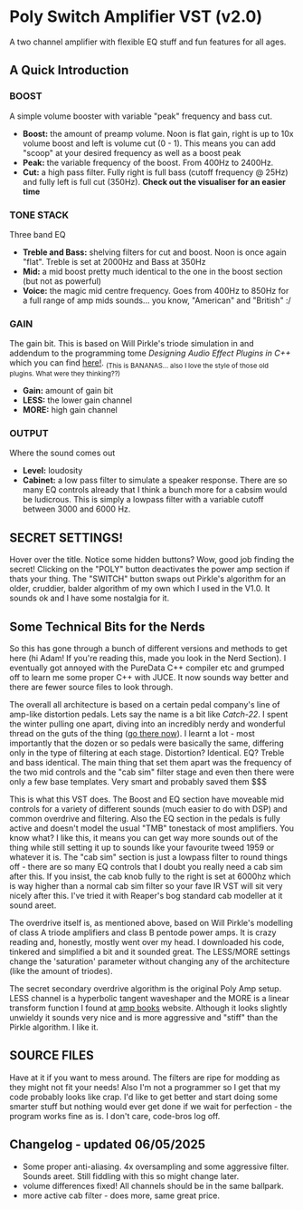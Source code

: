 # Poly Switch Amplifier VST (v2.0)
A two channel amplifier with flexible EQ stuff and fun features for all ages.

## A Quick Introduction
### BOOST
A simple volume booster with variable "peak" frequency and bass cut.
- **Boost:** the amount of preamp volume.  Noon is flat gain, right is up to 10x volume boost and left is volume cut (0 - 1).  This means you can add "scoop" at your desired frequency as well as a boost peak
- **Peak:** the variable frequency of the boost.  From 400Hz to 2400Hz.
- **Cut:** a high pass filter.  Fully right is full bass (cutoff frequency @ 25Hz) and fully left is full cut (350Hz).
**Check out the visualiser for an easier time**

### TONE STACK
Three band EQ
- **Treble and Bass:** shelving filters for cut and boost.  Noon is once again "flat".  Treble is set at 2000Hz and Bass at 350Hz
- **Mid:** a mid boost pretty much identical to the one in the boost section (but not as powerful)
- **Voice:** the magic mid centre frequency.  Goes from 400Hz to 850Hz for a full range of amp mids sounds... you know, "American" and "British" :/

### GAIN
The gain bit.  This is based on Will Pirkle's triode simulation in and addendum to the programming tome *Designing Audio Effect Plugins in C++* which you can find [here!](https://www.willpirkle.com/fx-book-bonus-material/chapter-19-addendum/).  <sub>(This is BANANAS... also I love the style of those old plugins.  What were they thinking??)</sub>

- **Gain:** amount of gain bit
- **LESS:** the lower gain channel
- **MORE:** high gain channel

### OUTPUT
Where the sound comes out
- **Level:** loudosity
- **Cabinet:** a low pass filter to simulate a speaker response.  There are so many EQ controls already that I think a bunch more for a cabsim would be ludicrous.  This is simply a lowpass filter with a variable cutoff between 3000 and 6000 Hz.

## SECRET SETTINGS!
Hover over the title.  Notice some hidden buttons?  Wow, good job finding the secret!  Clicking on the "POLY" button deactivates the power amp section if thats your thing.  The "SWITCH" button swaps out Pirkle's algorithm for an older, cruddier, balder algorithm of my own which I used in the V1.0.  It sounds ok and I have some nostalgia for it.

## Some Technical Bits for the Nerds
So this has gone through a bunch of different versions and methods to get here (hi Adam! If you're reading this, made you look in the Nerd Section).  I eventually got annoyed with the PureData C++ compiler etc and grumped off to learn me some proper C++ with JUCE.  It now sounds way better and there are fewer source files to look through.

The overall all architecture is based on a certain pedal company's line of amp-like distortion pedals.  Lets say the name is a bit like *Catch-22*.  I spent the winter pulling one apart, diving into an incredibly nerdy and wonderful thread on the guts of the thing ([go there now](https://www.freestompboxes.org/viewtopic.php?t=6571&sid=04510b69376b549d3b9b9209d3f2c42b)).  I learnt a lot - most importantly that the dozen or so pedals were basically the same, differing only in the type of filtering at each stage.  Distortion? Identical.  EQ?  Treble and bass identical.  The main thing that set them apart was the frequency of the two mid controls and the "cab sim" filter stage and even then there were only a few base templates.  Very smart and probably saved them $$$

This is what this VST does.  The Boost and EQ section have moveable mid controls for a variety of different sounds (much easier to do with DSP) and common overdrive and filtering.  Also the EQ section in the pedals is fully active and doesn't model the usual "TMB" tonestack of most amplifiers.  You know what? I like this, it means you can get way more sounds out of the thing while still setting it up to sounds like your favourite tweed 1959 or whatever it is.  The "cab sim" section is just a lowpass filter to round things off - there are so many EQ controls that I doubt you really need a cab sim after this.  If you insist, the cab knob fully to the right is set at 6000hz which is way higher than a normal cab sim filter so your fave IR VST will sit very nicely after this.  I've tried it with Reaper's bog standard cab modeller at it sound areet.

The overdrive itself is, as mentioned above, based on Will Pirkle's modelling of class A triode amplifiers and class B pentode power amps.  It is crazy reading and, honestly, mostly went over my head.  I downloaded his code, tinkered and simplified a bit and it sounded great.  The LESS/MORE settings change the 'saturation' parameter without changing any of the architecture (like the amount of triodes).

The secret secondary overdrive algorithm is the original Poly Amp setup.  LESS channel is a hyperbolic tangent waveshaper and the MORE is a linear transform function I found at [amp books](https://www.ampbooks.com/mobile/dsp/preamp/) website.  Although it looks slightly unwieldy it sounds very nice and is more aggressive and "stiff" than the Pirkle algorithm.  I like it.

## SOURCE FILES
Have at it if you want to mess around.  The filters are ripe for modding as they might not fit your needs!  Also I'm not a programmer so I get that my code probably looks like crap.  I'd like to get better and start doing some smarter stuff but nothing would ever get done if we wait for perfection - the program works fine as is.  I don't care, code-bros log off.

## Changelog - updated 06/05/2025
- Some proper anti-aliasing.  4x oversampling and some aggressive filter.  Sounds areet.  Still fiddling with this so might change later.
- volume differences fixed! All channels should be in the same ballpark.
- more active cab filter - does more, same great price.

